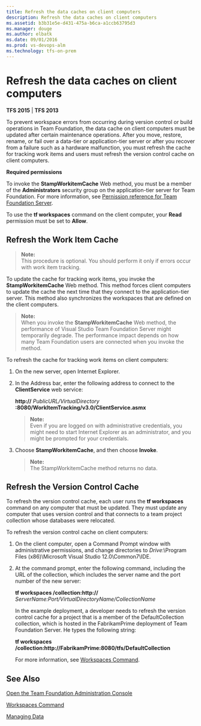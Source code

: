 ```yaml
---
title: Refresh the data caches on client computers
description: Refresh the data caches on client computers
ms.assetid: b3b31e5e-d431-475a-b6ca-a1ccb63795d3
ms.manager: douge
ms.author: elbatk
ms.date: 09/01/2016
ms.prod: vs-devops-alm
ms.technology: tfs-on-prem
---
```


# Refresh the data caches on client computers

**TFS 2015** | **TFS 2013**

To prevent workspace errors from occurring during version control or build operations in Team Foundation, the data cache on client computers must be updated after certain maintenance operations. After you move, restore, rename, or fail over a data-tier or application-tier server or after you recover from a failure such as a hardware malfunction, you must refresh the cache for tracking work items and users must refresh the version control cache on client computers.

**Required permissions**

To invoke the **StampWorkitemCache** Web method, you must be a member of the **Administrators** security group on the application-tier server for Team Foundation. For more information, see [Pernission reference for Team Foundation Server](../../../permissions.md).

To use the **tf workspaces** command on the client computer, your **Read** permission must be set to **Allow**.

## Refresh the Work Item Cache

>**Note:**  
>This procedure is optional. You should perform it only if errors occur with work item tracking.


To update the cache for tracking work items, you invoke the **StampWorkitemCache** Web method. This method forces client computers to update the cache the next time that they connect to the application-tier server. This method also synchronizes the workspaces that are defined on the client computers.

>**Note:**  
>When you invoke the **StampWorkitemCache** Web method, the performance of Visual Studio Team Foundation Server might temporarily degrade. The performance impact depends on how many Team Foundation users are connected when you invoke the method.

To refresh the cache for tracking work items on client computers:

1.  On the new server, open Internet Explorer.

2.  In the Address bar, enter the following address to connect to the **ClientService** web service:

    **http://** *PublicURL/VirtualDirectory* **:8080/WorkItemTracking/v3.0/ClientService.asmx**

	>**Note:**  
	>Even if you are logged on with administrative credentials, you might need to start Internet Explorer as an administrator, and you might be prompted for your credentials.

3.  Choose **StampWorkitemCache**, and then choose **Invoke**.

	>**Note:**  
	>The StampWorkitemCache method returns no data.

## Refresh the Version Control Cache

To refresh the version control cache, each user runs the **tf workspaces** command on any computer that must be updated. They must update any computer that uses version control and that connects to a team project collection whose databases were relocated.

To refresh the version control cache on client computers:

1.  On the client computer, open a Command Prompt window with administrative permissions, and change directories to *Drive*:\\Program Files (x86)\\Microsoft Visual Studio 12.0\\Common7\\IDE.

2.  At the command prompt, enter the following command, including the URL of the collection, which includes the server name and the port number of the new server:

    **tf workspaces /collection:http://** *ServerName:Port/VirtualDirectoryName/CollectionName*

    In the example deployment, a developer needs to refresh the version control cache for a project that is a member of the DefaultCollection collection, which is hosted in the FabrikamPrime deployment of Team Foundation Server. He types the following string:

    **tf workspaces /collection:http://FabrikamPrime:8080/tfs/DefaultCollection**

    For more information, see [Workspaces Command](../../../../tfvc/workspaces-command.md).


## See Also

 [Open the Team Foundation Administration Console](../../command-line/open-admin-console.md) 

 [Workspaces Command](../../../../tfvc/workspaces-command.md) 

 [Managing Data](https://msdn.microsoft.com/library/ms253169) 
